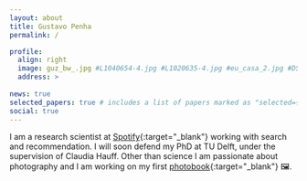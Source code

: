 ```yaml
---
layout: about
title: Gustavo Penha
permalink: /

profile:
  align: right
  image: guz_bw_.jpg #L1040654-4.jpg #L1020635-4.jpg #eu_casa_2.jpg #DSCF1350.jpg #eu_barcelona.jpg
  address: >
    
news: true
selected_papers: true # includes a list of papers marked as "selected={true}"
social: true
---
```


I am a research scientist at [Spotify](https://research.atspotify.com/){:target="_blank"} working with search and recommendation. I will soon defend my PhD at TU Delft, under the supervision of Claudia Hauff. Other than science I am passionate about photography and I am working on my first [photobook](https://guzpenha.github.io/gallery/){:target="_blank"} 🖼️.
 
<!-- I have BSc and MSc degrees from the department of Computer Science of UFMG, where I was supervised by [Rodrygo Santos](https://homepages.dcc.ufmg.br/~rodrygo/){:target="_blank"}. I worked as a data scientist for 3 years in Hekima, which was later bought by [iFood to boost their AI talent base](https://www.zdnet.com/article/brazilian-unicorn-ifood-announces-acqui-hire-to-boost-ai-talent-base/){:target="_blank"}. -->


<!-- <a onclick="showExtraText()" id="extraTextButton">[+]</a> -->
<!-- <script>
function showExtraText() {
  var aButton = document.getElementById("extraTextButton");  
  var x = document.getElementById("extraText");
  if (x.style.display === "none") {
    x.style.display = "block";    
    aButton.innerHTML="[-]";
  } else {
    x.style.display = "none";
    aButton.innerHTML="[+]";    
  }
}
</script> -->

<!-- I interned at [Amazon](https://www.amazon.science/){:target="_blank"}'s Alexa Shopping team in 2021, where I did research on explanations for voice product search ([CHI'22](https://drive.google.com/file/d/1vRsMUhZVan6zGnmaqOsyc5zkxycvjfXA/view?usp=sharing){:target="_blank"} & [CHIIR'22](https://drive.google.com/file/d/1ePxVcIkZRmnmedWJZu3zV-FaIW6bczki/view?usp=sharing){:target="_blank"}), and I have a research internship planned with [Spotify](https://research.atspotify.com/){:target="_blank"} for 2022. -->
<!-- - Conversational search and recommendation -->

<!-- I believe my research is best when driven by curiosity. I am intrigued by surprising phenomenas observed in machine learning, and this makes me want to figure out why they happen. For example, when I first read about curriculum learning---a technique inspired by human learning in which you change the order of the training batches so that easy instances come first than hard ones---I could not really grasp why this technique work in the context of training neural networks. This lead me to try to apply this to the topic of my PhD, which resulted in our paper [curriculum learning for IR](https://arxiv.org/abs/1912.08555){:target="_blank"}. After conducting empirical work in the Information Retrieval (IR) domain and thinking about this problem for a while, my intuitive explanation for why curriculum learning works here is that it acts as a filter for batches with uninformative instances: less iterations are spent on 'easy' instances and more iterations are spent on the 'difficult' ones. The study on curriculum learning is one of the ealier papers of my PhD, below you can find a list of selected publications. -->


<!-- __I am looking for research internship positions for 2022 in the fields of NLP, IR and ML__.  -->
<!-- You can find a list of selected publications below, or all of them on my [google scholar](https://scholar.google.com/citations?user=kfDXd2MAAAAJ) 🎓. -->



<!-- [1-page CV](https://guzpenha.github.io/guzblog/assets/pdf/vitae.pdf). -->

<!-- Label smoothing. -->

<!-- Uncertainty and calibration. -->

<!-- To get an idea of my current research a good beginning is with [MANtIS](https://guzpenha.github.io/MANtIS/){:target="_blank"}, a novel dialogue corpus of information-seeking conversations which has a few properties previous datasets lack. We used MANtIS to study how neural rankers for dialogue perform on unseen domains, and how to improve them in the [domain adaptation](https://guzpenha.github.io/guzblog/assets/pdf/Domain_Adaptation_for_CRR_CAIR20.pdf){:target="_blank"} setup. In our ECIR'20 paper we showed that by intelligently sorting the training batches we get more effective neural rankers, i.e. [curriculum learning for IR](https://arxiv.org/abs/1912.08555){:target="_blank"}. Recently, we reflected on the [challenges](https://guzpenha.github.io/guzblog/assets/pdf/Challenges_CONVERSE20.pdf){:target="_blank"} of current offline evaluation schemes for conversational search tasks, discussing a few implicit and explicit assumptions and their implications. On our RecSys'20 [paper](https://dl.acm.org/doi/10.1145/3383313.3412249){:target="_blank"} we explore what types of knowledge off-the-shelf BERT has about recommendation items, e.g. movies and books, with different probes and how to employ such LMs for conversational recommendation.

 I am currently developing a library to conduct experiments with pre-trained transformers, e.g. BERT, for ranking: [**transformer-rankers**](https://guzpenha.github.io/transformer_rankers/){:target="_blank"}. It can be used to train and evaluate a transformer-based model for different ranking tasks, such as passage retrieval, adhoc retrieval and conversation response ranking. Two of my recent papers ([EACL'21](https://arxiv.org/pdf/2101.04356.pdf){:target="_blank"} and [ECIR'21](https://arxiv.org/pdf/2012.08575.pdf){:target="_blank"}) used the library for experimental evaluation. -->
